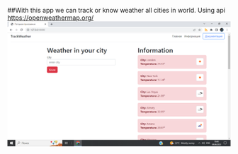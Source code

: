 ##With this app we can track or know weather all cities in world. 
Using api https://openweathermap.org/
![screen](img_r/%D0%A1%D0%BD%D0%B8%D0%BC%D0%BE%D0%BA%20%D1%8D%D0%BA%D1%80%D0%B0%D0%BD%D0%B0%20(6).png)